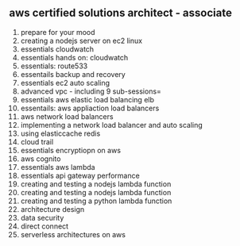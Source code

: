 ## aws certified solutions architect - associate
1. prepare for your mood
2. creating a nodejs server on ec2 linux
3. essentials cloudwatch
4. essentials hands on: cloudwatch
5. essentials: route533
6. essentails backup and recovery
7. essentials ec2 auto scaling
8. advanced vpc - including 9 sub-sessions=
9. essentials aws elastic load balancing elb
10. essentails: aws appliaction load balancers
11. aws network load balancers
12. implementing a network load balancer and auto scaling
13. using elasticcache redis
14. cloud trail 
15. essentials encryptiopn on aws
16. aws cognito
17. essentials aws lambda
18. essentials api gateway performance
19. creating and testing a nodejs lambda function
20. creating and testing a nodejs lambda function
21. creating and testing a python lambda function
22. architecture design
23. data security
24. direct connect
25. serverless architectures on aws
